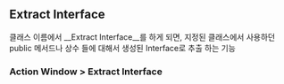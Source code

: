 ## Extract Interface
클래스 이름에서 __Extract Interface__를 하게 되면,
지정된 클래스에서 사용하던 public 메서드나 상수 들에 대해서 생성된 Interface로 추출 하는 기능

### Action Window > Extract Interface

